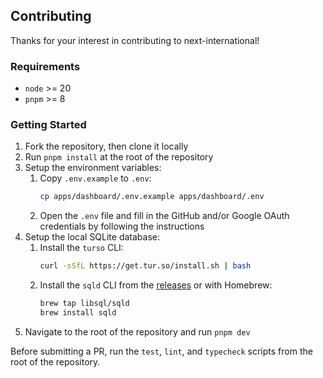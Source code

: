 ## Contributing

Thanks for your interest in contributing to next-international!

### Requirements

- `node` >= 20
- `pnpm` >= 8

### Getting Started

1. Fork the repository, then clone it locally
2. Run `pnpm install` at the root of the repository
3. Setup the environment variables:
    1. Copy `.env.example` to `.env`:
        ```sh
        cp apps/dashboard/.env.example apps/dashboard/.env
        ```
    2. Open the `.env` file and fill in the GitHub and/or Google OAuth credentials by following the instructions
4. Setup the local SQLite database:
    1. Install the `turso` CLI:
        ```sh
        curl -sSfL https://get.tur.so/install.sh | bash
        ```
    2. Install the `sqld` CLI from  the [releases](https://github.com/tursodatabase/libsql/releases) or with Homebrew:
        ```sh
        brew tap libsql/sqld
        brew install sqld
        ```
5. Navigate to the root of the repository and run `pnpm dev`

Before submitting a PR, run the `test`, `lint`, and `typecheck` scripts from the root of the repository.

